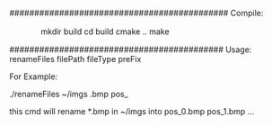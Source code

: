 ############################################
Compile:

　　　　mkdir build
    cd build 
    cmake ..
    make 

###########################################
Usage: 
    renameFiles  filePath  fileType  preFix 

For Example:

./renameFiles  ~/imgs  .bmp  pos_


this cmd will rename *.bmp in ~/imgs into pos_0.bmp pos_1.bmp ...
